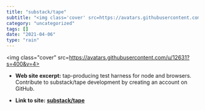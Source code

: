 ```yaml
---
title: "substack/tape"
subtitle: "<img class='cover' src=https://avatars.githubusercontent.com/u/12631?s=400&v=4>"
category: "uncategorized"
tags: []
date: "2021-04-06"
type: "rain"
---
```

<img class="cover" src=https://avatars.githubusercontent.com/u/12631?s=400&v=4>



* **Web site excerpt:** tap-producing test harness for node and browsers. Contribute to substack/tape development by creating an account on GitHub.

* **Link to site:** **[substack/tape](https://github.com/substack/tape)**